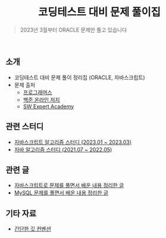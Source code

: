 <h1 align='center'>코딩테스트 대비 문제 풀이집</h1>

> 2023년 3월부터 ORACLE 문제만 풀고 있습니다

<br />

## 소개

- 코딩테스트 대비 문제 풀이 정리집 (ORACLE, 자바스크립트)
- 문제 출처
  - [프로그래머스](https://programmers.co.kr/)
  - [백준 온라인 저지](https://www.acmicpc.net/)
  - [SW Expert Academy](https://swexpertacademy.com/main/main.do)

## 관련 스터디

- [자바스크립트 알고리즘 스터디 (2023.01 ~ 2023.03)](https://github.com/js-study-algorithm/algorithm-study)
- [자바 알고리즘 스터디 (2021.07 ~ 2022.05)](https://github.com/SSAFY-11-Algorithm-Study/AlgorithmStudy)

## 관련 글

- [자바스크립트로 문제를 풀면서 배운 내용 정리한 글](https://anottrx.github.io/study/javascript_algorithm/)
- [MySQL 문제를 풀면서 배운 내용 정리한 글](https://anottrx.github.io/study/sql/)

## 기타 자료

- [간단한 깃 컨벤션](https://github.com/anottrx/problem-solving/wiki/Git-Convention)

<br />
